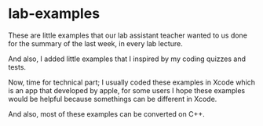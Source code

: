 # lab-examples

These are little examples that our lab assistant teacher wanted to us done for the summary of the last week, in every lab lecture. 


And also, I added little examples that I inspired by my coding quizzes and tests.


Now, time for technical part; I usually coded these examples in Xcode which is an app that developed by apple, for some users I hope these examples would be helpful because somethings can be different in Xcode.

And also, most of these examples can be converted on C++.
